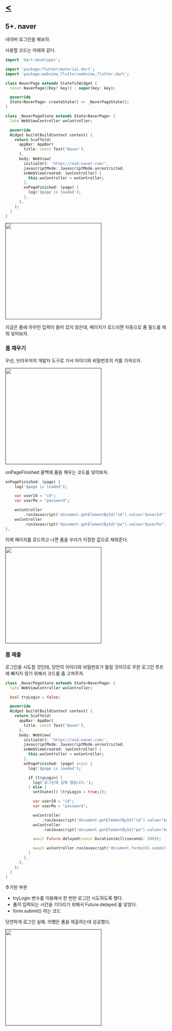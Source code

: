 # [**<**](../README.md)

## 5+. naver

네이버 로그인을 해보자.

사용할 코드는 아래와 같다.

```dart
import 'dart:developer';

import 'package:flutter/material.dart';
import 'package:webview_flutter/webview_flutter.dart';

class NaverPage extends StatefulWidget {
  const NaverPage({Key? key}) : super(key: key);

  @override
  State<NaverPage> createState() => _NaverPageState();
}

class _NaverPageState extends State<NaverPage> {
  late WebViewController wvController;

  @override
  Widget build(BuildContext context) {
    return Scaffold(
      appBar: AppBar(
        title: const Text('Naver'),
      ),
      body: WebView(
        initialUrl: 'https://nid.naver.com/',
        javascriptMode: JavascriptMode.unrestricted,
        onWebViewCreated: (wvController) {
          this.wvController = wvController;
        },
        onPageFinished: (page) {
          log('$page is loaded');
        },
      ),
    );
  }
}
```

[<img src='../screenshots/5++.png' width=300>]()

지금은 폼에 아무런 입력이 들어 있지 않은데, 페이지가 로드되면 자동으로
폼 필드를 채워 넣어보자.

### 폼 채우기

우선, 브라우저의 개발자 도구로 가서 아이디와 비밀번호의 키를 가져오자.

[<img src='../screenshots/5++1.png' width=300>]()

onPageFinished 콜백에 폼을 채우는 코드를 넣어보자.

```dart
onPageFinished: (page) {
    log('$page is loaded');

    var userId = "id";
    var userPw = "password";

    wvController
        .runJavascript('document.getElementById("id").value="$userId"');
    wvController
        .runJavascript('document.getElementById("pw").value="$userPw"');
},
```

이제 페이지를 로드하고 나면 폼을 우리가 지정한 값으로 채워준다.

[<img src='../screenshots/5++2.png' width=300>]()

### 폼 제출

로그인을 시도할 것인데, 당연히 아이디와 비밀번호가 틀릴 것이므로
무한 로그인 루프에 빠지지 않기 위해서 코드를 좀 고쳐주자.

```dart
class _NaverPageState extends State<NaverPage> {
  late WebViewController wvController;

  bool tryLogin = false;

  @override
  Widget build(BuildContext context) {
    return Scaffold(
      appBar: AppBar(
        title: const Text('Naver'),
      ),
      body: WebView(
        initialUrl: 'https://nid.naver.com/',
        javascriptMode: JavascriptMode.unrestricted,
        onWebViewCreated: (wvController) {
          this.wvController = wvController;
        },
        onPageFinished: (page) async {
          log('$page is loaded');

          if (tryLogin) {
            log('로그인에 실패 했습니다.');
          } else {
            setState(() {tryLogin = true;});

            var userId = "id";
            var userPw = "password";

            wvController
                .runJavascript('document.getElementById("id").value="$userId"');
            wvController
                .runJavascript('document.getElementById("pw").value="$userPw"');

            await Future.delayed(const Duration(milliseconds: 500));

            await wvController.runJavascript('document.forms[0].submit()');
          }
        },
      ),
    );
  }
}
```

추가된 부분
- tryLogin 변수를 이용해서 한 번만 로그인 시도하도록 했다.
- 폼이 입력되는 시간을 기다리기 위해서 Future.delayed 를 넣었다.
- form.submit() 하는 코드

당연하게 로그인 실패.
어쨌든 폼을 제출하는데 성공했다.

[<img src='../screenshots/5++3.png' width=300>]()
